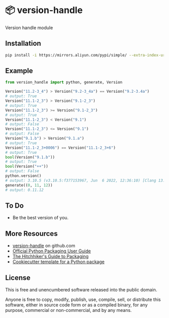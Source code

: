 📦 version-handle
=======================

Version handle module

Installation
-----

```bash
pip install -i https://mirrors.aliyun.com/pypi/simple/ --extra-index-url https://pypi.org/simple/ version-handle
```

Example
-----

```python
from version_handle import python, generate, Version

Version("11.2-3_4") > Version("9.2-3_4a") == Version("9.2-3.4a")
# output: True
Version("11.1-2_3") > Version("9.1-2_3")
# output: True
Version("11.1-2_3") >= Version("9.1-2_3")
# output: True
Version("11.1-2_3") < Version("9.1")
# output: False
Version("11.1-2_3") <= Version("9.1")
# output: False
Version("9.1.b") > Version("9.1.a")
# output: True
Version("11.1-2_3+0006") == Version("11.1-2_3+6")
# output: True
bool(Version("9.1.b"))
# output: True
bool(Version("++"))
# output: False
python.version()
# output: 3.10.5 (v3.10.5:f377153967, Jun  6 2022, 12:36:10) [Clang 13.0.0 (clang-1300.0.29.30)]
generate((0, 11, 12))
# output: 0.11.12
```

To Do
-----

- Be the best version of you.

More Resources
--------------

- [version-handle] on github.com
- [Official Python Packaging User Guide](https://packaging.python.org)
- [The Hitchhiker's Guide to Packaging]
- [Cookiecutter template for a Python package]

License
-------

This is free and unencumbered software released into the public domain.

Anyone is free to copy, modify, publish, use, compile, sell, or
distribute this software, either in source code form or as a compiled
binary, for any purpose, commercial or non-commercial, and by any means.

[version-handle]: https://github.com/holbos-deng/version-handle

[PyPi]: https://docs.python.org/3/distutils/packageindex.html

[Twine]: https://pypi.python.org/pypi/twine

[image]: https://farm1.staticflickr.com/628/33173824932_58add34581_k_d.jpg

[What is setup.py?]: https://stackoverflow.com/questions/1471994/what-is-setup-py

[The Hitchhiker's Guide to Packaging]: https://the-hitchhikers-guide-to-packaging.readthedocs.io/en/latest/creation.html

[Cookiecutter template for a Python package]: https://github.com/audreyr/cookiecutter-pypackage
